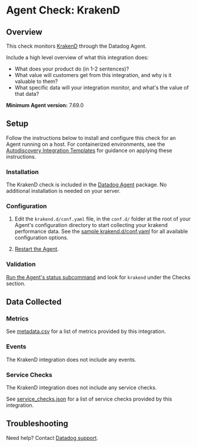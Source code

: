 # Agent Check: KrakenD

## Overview

This check monitors [KrakenD][1] through the Datadog Agent. 

Include a high level overview of what this integration does:
- What does your product do (in 1-2 sentences)?
- What value will customers get from this integration, and why is it valuable to them?
- What specific data will your integration monitor, and what's the value of that data?

**Minimum Agent version:** 7.69.0

## Setup

Follow the instructions below to install and configure this check for an Agent running on a host. For containerized environments, see the [Autodiscovery Integration Templates][3] for guidance on applying these instructions.

### Installation

The KrakenD check is included in the [Datadog Agent][2] package.
No additional installation is needed on your server.

### Configuration

1. Edit the `krakend.d/conf.yaml` file, in the `conf.d/` folder at the root of your Agent's configuration directory to start collecting your krakend performance data. See the [sample krakend.d/conf.yaml][4] for all available configuration options.

2. [Restart the Agent][5].

### Validation

[Run the Agent's status subcommand][6] and look for `krakend` under the Checks section.

## Data Collected

### Metrics

See [metadata.csv][7] for a list of metrics provided by this integration.

### Events

The KrakenD integration does not include any events.

### Service Checks

The KrakenD integration does not include any service checks.

See [service_checks.json][8] for a list of service checks provided by this integration.

## Troubleshooting

Need help? Contact [Datadog support][9].


[1]: **LINK_TO_INTEGRATION_SITE**
[2]: https://app.datadoghq.com/account/settings/agent/latest
[3]: https://docs.datadoghq.com/agent/kubernetes/integrations/
[4]: https://github.com/DataDog/integrations-core/blob/master/krakend/datadog_checks/krakend/data/conf.yaml.example
[5]: https://docs.datadoghq.com/agent/guide/agent-commands/#start-stop-and-restart-the-agent
[6]: https://docs.datadoghq.com/agent/guide/agent-commands/#agent-status-and-information
[7]: https://github.com/DataDog/integrations-core/blob/master/krakend/metadata.csv
[8]: https://github.com/DataDog/integrations-core/blob/master/krakend/assets/service_checks.json
[9]: https://docs.datadoghq.com/help/

